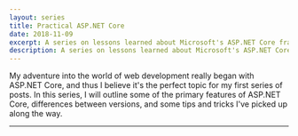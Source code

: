 ```yaml
---
layout: series
title: Practical ASP.NET Core
date: 2018-11-09
excerpt: A series on lessons learned about Microsoft's ASP.NET Core framework.
description: A series on lessons learned about Microsoft's ASP.NET Core framework.
---
```

My adventure into the world of web development really began with ASP.NET Core, and thus I believe it's the perfect topic for my first series of posts. In this series, I will outline some of the primary features of ASP.NET Core, differences between versions, and some tips and tricks I've picked up along the way.
<hr class="o-post__hr"/>

